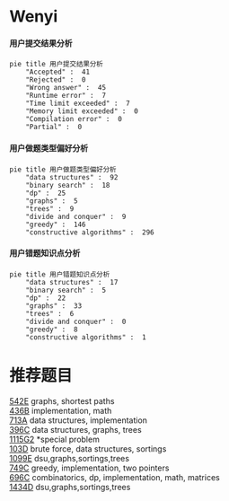 # Wenyi

<!-- tabs:start -->



#### **用户提交结果分析**

```mermaid
pie title 用户提交结果分析
    "Accepted" :  41
    "Rejected" :  0
    "Wrong answer" :  45
    "Runtime error" :  7
    "Time limit exceeded" :  7
    "Memory limit exceeded" :  0
    "Compilation error" :  0
    "Partial" :  0
```

#### **用户做题类型偏好分析**

```mermaid
pie title 用户做题类型偏好分析
    "data structures" :  92
    "binary search" :  18
    "dp" :  25
    "graphs" :  5
    "trees" :  9
    "divide and conquer" :  9
    "greedy" :  146
    "constructive algorithms" :  296
```
#### **用户错题知识点分析**

```mermaid
pie title 用户错题知识点分析
    "data structures" :  17
    "binary search" :  5
    "dp" :  22
    "graphs" :  33
    "trees" :  6
    "divide and conquer" :  0
    "greedy" :  8
    "constructive algorithms" :  1
```



<!-- tabs:end -->
# 推荐题目
[542E](https://codeforces.com/contest/542/problem/E)		graphs,
                        shortest paths		  
[436B](https://codeforces.com/contest/436/problem/B)		implementation,
                        math		  
[713A](https://codeforces.com/contest/713/problem/A)		data structures,
                        implementation		  
[396C](https://codeforces.com/contest/396/problem/C)		data structures,
                        graphs,
                        trees		  
[1115G2](https://codeforces.com/contest/1115G/problem/2)		*special problem		  
[103D](https://codeforces.com/contest/103/problem/D)		brute force,
                        data structures,
                        sortings		  
[1099E](https://codeforces.com/contest/1099/problem/E)		dsu,graphs,sortings,trees		  
[749C](https://codeforces.com/contest/749/problem/C)		greedy,
                        implementation,
                        two pointers		  
[696C](https://codeforces.com/contest/696/problem/C)		combinatorics,
                        dp,
                        implementation,
                        math,
                        matrices		  
[1434D](https://codeforces.com/contest/1434/problem/D)		dsu,graphs,sortings,trees		  
